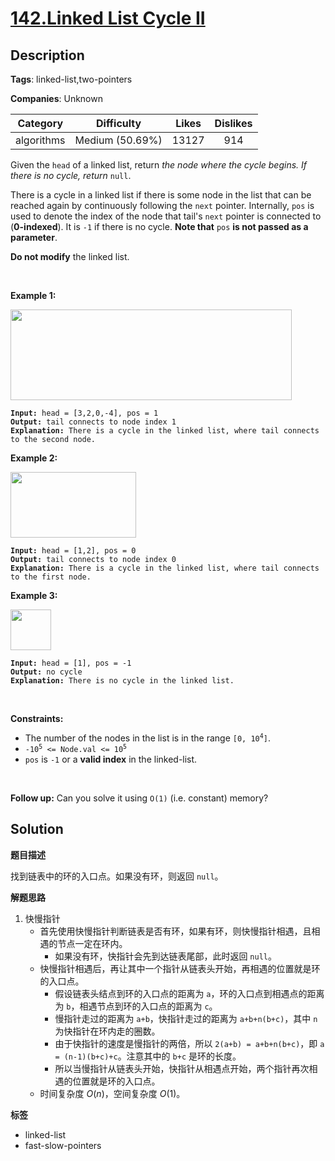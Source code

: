 # [142.Linked List Cycle II](https://leetcode.com/problems/linked-list-cycle-ii/description/)

## Description

**Tags**: linked-list,two-pointers

**Companies**: Unknown

|  Category  |   Difficulty    | Likes | Dislikes |
| :--------: | :-------------: | :---: | :------: |
| algorithms | Medium (50.69%) | 13127 |   914    |

<p>Given the <code>head</code> of a linked list, return <em>the node where the cycle begins. If there is no cycle, return </em><code>null</code>.</p>
<p>There is a cycle in a linked list if there is some node in the list that can be reached again by continuously following the <code>next</code> pointer. Internally, <code>pos</code> is used to denote the index of the node that tail&#39;s <code>next</code> pointer is connected to (<strong>0-indexed</strong>). It is <code>-1</code> if there is no cycle. <strong>Note that</strong> <code>pos</code> <strong>is not passed as a parameter</strong>.</p>
<p><strong>Do not modify</strong> the linked list.</p>
<p>&nbsp;</p>
<p><strong class="example">Example 1:</strong></p>
<img alt="" src="https://assets.leetcode.com/uploads/2018/12/07/circularlinkedlist.png" style="height: 145px; width: 450px;" />
<pre><code><strong>Input:</strong> head = [3,2,0,-4], pos = 1
<strong>Output:</strong> tail connects to node index 1
<strong>Explanation:</strong> There is a cycle in the linked list, where tail connects to the second node.</code></pre>
<p><strong class="example">Example 2:</strong></p>
<img alt="" src="https://assets.leetcode.com/uploads/2018/12/07/circularlinkedlist_test2.png" style="height: 105px; width: 201px;" />
<pre><code><strong>Input:</strong> head = [1,2], pos = 0
<strong>Output:</strong> tail connects to node index 0
<strong>Explanation:</strong> There is a cycle in the linked list, where tail connects to the first node.</code></pre>
<p><strong class="example">Example 3:</strong></p>
<img alt="" src="https://assets.leetcode.com/uploads/2018/12/07/circularlinkedlist_test3.png" style="height: 65px; width: 65px;" />
<pre><code><strong>Input:</strong> head = [1], pos = -1
<strong>Output:</strong> no cycle
<strong>Explanation:</strong> There is no cycle in the linked list.</code></pre>
<p>&nbsp;</p>
<p><strong>Constraints:</strong></p>
<ul>
  <li>The number of the nodes in the list is in the range <code>[0, 10<sup>4</sup>]</code>.</li>
  <li><code>-10<sup>5</sup> &lt;= Node.val &lt;= 10<sup>5</sup></code></li>
  <li><code>pos</code> is <code>-1</code> or a <strong>valid index</strong> in the linked-list.</li>
</ul>
<p>&nbsp;</p>
<p><strong>Follow up:</strong> Can you solve it using <code>O(1)</code> (i.e. constant) memory?</p>

## Solution

**题目描述**

找到链表中的环的入口点。如果没有环，则返回 `null`。

**解题思路**

1. 快慢指针
   - 首先使用快慢指针判断链表是否有环，如果有环，则快慢指针相遇，且相遇的节点一定在环内。
     - 如果没有环，快指针会先到达链表尾部，此时返回 `null`。
   - 快慢指针相遇后，再让其中一个指针从链表头开始，再相遇的位置就是环的入口点。
     - 假设链表头结点到环的入口点的距离为 `a`，环的入口点到相遇点的距离为 `b`，相遇节点到环的入口点的距离为 `c`。
     - 慢指针走过的距离为 `a+b`，快指针走过的距离为 `a+b+n(b+c)`，其中 `n` 为快指针在环内走的圈数。
     - 由于快指针的速度是慢指针的两倍，所以 `2(a+b) = a+b+n(b+c)`，即 `a = (n-1)(b+c)+c`。注意其中的 `b+c` 是环的长度。
     - 所以当慢指针从链表头开始，快指针从相遇点开始，两个指针再次相遇的位置就是环的入口点。
   - 时间复杂度 $O(n)$，空间复杂度 $O(1)$。

**标签**

- linked-list
- fast-slow-pointers
